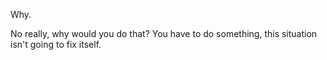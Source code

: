 Why.

No really, why would you do that? You have to do something, this situation isn't going to fix itself.